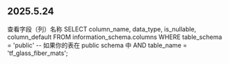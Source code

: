 ## 2025.5.24

查看字段（列）名称
SELECT
  column_name,
  data_type,
  is_nullable,
  column_default
FROM
  information_schema.columns
WHERE
  table_schema = 'public'  -- 如果你的表在 public schema 中
  AND table_name = 'tf_glass_fiber_mats';